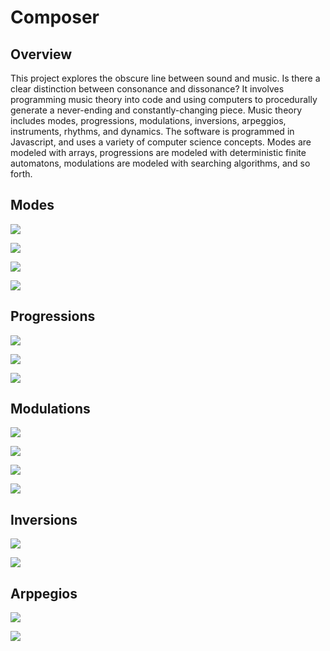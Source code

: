 # Composer

## Overview

This project explores the obscure line between sound and music. Is there a clear distinction between consonance and dissonance? It involves programming music theory into code and using computers to procedurally generate a never-ending and constantly-changing piece. Music theory includes modes, progressions, modulations, inversions, arpeggios, instruments, rhythms, and dynamics. The software is programmed in Javascript, and uses a variety of computer science concepts. Modes are modeled with arrays, progressions are modeled with deterministic finite automatons, modulations are modeled with searching algorithms, and so forth.


## Modes

![](./presentation/modes-1.png)

![](./presentation/modes-2.png)

![](./presentation/modes-3.png)

![](./presentation/modes-4.png)


## Progressions

![](./presentation/progressions-1.png)

![](./presentation/progressions-2.png)

![](./presentation/progressions-3.png)


## Modulations

![](./presentation/modulations-1.png)

![](./presentation/modulations-2.png)

![](./presentation/modulations-3.png)

![](./presentation/modulations-4.png)


## Inversions

![](./presentation/inversions-1.png)

![](./presentation/inversions-2.png)


## Arppegios

![](./presentation/arpeggios-1.png)

![](./presentation/arpeggios-2.png)